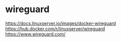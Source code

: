 # wireguard

https://docs.linuxserver.io/images/docker-wireguard
https://hub.docker.com/r/linuxserver/wireguard
https://www.wireguard.com/